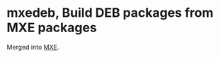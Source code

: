 # mxedeb, Build DEB packages from MXE packages

Merged into [MXE](https://github.com/mxe/mxe/blob/master/tools/build-pkg.lua).
